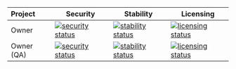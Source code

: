 | Project            | Security      | Stability  | Licensing  |
|:------------------ | ------------- | ---------- | ---------- |
| Owner              | [![security status](https://www.meterian.com/badge/pb/0957bbe7-577e-4950-87f7-789271cec93c/security?branch=1.0.10.METERIAN)](https://www.meterian.com/projects/?id=0957bbe7-577e-4950-87f7-789271cec93c) | [![stability status](https://www.meterian.com/badge/pb/0957bbe7-577e-4950-87f7-789271cec93c/stability?branch=1.0.10.METERIAN)](https://www.meterian.com/projects/?id=0957bbe7-577e-4950-87f7-789271cec93c) | [![licensing status](https://www.meterian.com/badge/pb/0957bbe7-577e-4950-87f7-789271cec93c/licensing?branch=1.0.10.METERIAN)](https://www.meterian.com/projects/?id=0957bbe7-577e-4950-87f7-789271cec93c) |
| Owner (QA)         | [![security status](https://qa.meterian.com/badge/pb/d8e15002-a366-4ff4-a298-c98f3b96e5d8/security?branch=master)](https://qa.meterian.com/projects/?id=d8e15002-a366-4ff4-a298-c98f3b96e5d8) | [![stability status](https://qa.meterian.com/badge/pb/d8e15002-a366-4ff4-a298-c98f3b96e5d8/stability?branch=master)](https://qa.meterian.com/projects/?id=d8e15002-a366-4ff4-a298-c98f3b96e5d8) | [![licensing status](https://qa.meterian.com/badge/pb/d8e15002-a366-4ff4-a298-c98f3b96e5d8/licensing?branch=master)](https://qa.meterian.com/projects/?id=d8e15002-a366-4ff4-a298-c98f3b96e5d8)|

